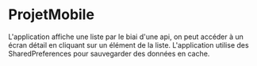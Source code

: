 # ProjetMobile
L'application affiche une liste par le biai d'une api, on peut accéder à un écran détail en cliquant sur un élément de la liste.
L'application utilise des SharedPreferences pour sauvegarder des données en cache.
